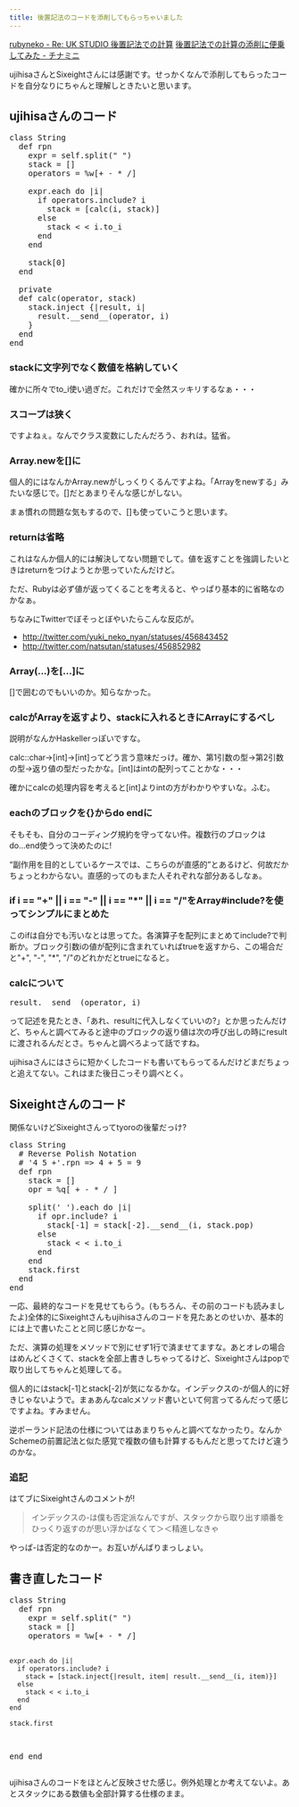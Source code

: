 ```yaml
---
title: 後置記法のコードを添削してもらっちゃいました
---
```

<a href="http://ujihisa.nowa.jp/entry/60c2b3fcf9">rubyneko - Re: UK STUDIO 後置記法での計算</a>
<a href="http://d.hatena.ne.jp/Sixeight/20071130/1196438912">後置記法での計算の添削に便乗してみた - チナミニ</a>

ujihisaさんとSixeightさんには感謝です。せっかくなんで添削してもらったコードを自分なりにちゃんと理解しときたいと思います。

<h2>ujihisaさんのコード</h2>

<pre lang="ruby">
class String
  def rpn
    expr = self.split(" ")
    stack = []
    operators = %w[+ - * /]

    expr.each do |i|
      if operators.include? i
        stack = [calc(i, stack)]
      else
        stack < < i.to_i
      end
    end

    stack[0]
  end

  private
  def calc(operator, stack)
    stack.inject {|result, i|
      result.__send__(operator, i)
    }
  end
end
</pre>
<h3>stackに文字列でなく数値を格納していく</h3>
確かに所々でto_i使い過ぎだ。これだけで全然スッキリするなぁ・・・
<h3>スコープは狭く</h3>
ですよねぇ。なんでクラス変数にしたんだろう、おれは。猛省。
<h3>Array.newを[]に</h3>
個人的にはなんかArray.newがしっくりくるんですよね。「Arrayをnewする」みたいな感じで。[]だとあまりそんな感じがしない。

まぁ慣れの問題な気もするので、[]も使っていこうと思います。

<h3>returnは省略</h3>
これはなんか個人的には解決してない問題でして。値を返すことを強調したいときはreturnをつけようとか思っていたんだけど。

ただ、Rubyは必ず値が返ってくることを考えると、やっぱり基本的に省略なのかなぁ。

ちなみにTwitterでぼそっとぼやいたらこんな反応が。
<ul>
<li><a href="http://twitter.com/yuki_neko_nyan/statuses/456843452">http://twitter.com/yuki_neko_nyan/statuses/456843452</a></li>
<li><a href="http://twitter.com/natsutan/statuses/456852982">http://twitter.com/natsutan/statuses/456852982</a></li>
</ul>

<h3>Array(...)を[...]に</h3>
[]で囲むのでもいいのか。知らなかった。

<h3>calcがArrayを返すより、stackに入れるときにArrayにするべし</h3>
説明がなんかHaskellerっぽいですな。

calc::char->[int]->[int]ってどう言う意味だっけ。確か、第1引数の型->第2引数の型->返り値の型だったかな。[int]はintの配列ってことかな・・・

確かにcalcの処理内容を考えると[int]よりintの方がわかりやすいな。ふむ。

<h3> eachのブロックを{}からdo endに</h3>
そもそも、自分のコーディング規約を守ってない件。複数行のブロックはdo...end使うって決めたのに!

<q>副作用を目的としているケースでは、こちらのが直感的</q>とあるけど、何故だかちょっとわからない。直感的ってのもまた人それぞれな部分あるしなぁ。

<h3>if i == "+" || i == "-" || i == "*" || i == "/"をArray#include?を使ってシンプルにまとめた</h3>
このifは自分でも汚いなとは思ってた。各演算子を配列にまとめてinclude?で判断か。ブロック引数iの値が配列に含まれていればtrueを返すから、この場合だと"+", "-", "*", "/"のどれかだとtrueになると。

<h3>calcについて</h3>
</pre><pre lang="ruby">
result.__send__(operator, i)
</pre>
って記述を見たとき、「あれ、resultに代入しなくていいの?」とか思ったんだけど、ちゃんと調べてみると途中のブロックの返り値は次の呼び出しの時にresultに渡されるんだとさ。ちゃんと調べろよって話ですね。


ujihisaさんにはさらに短かくしたコードも書いてもらってるんだけどまだちょっと追えてない。これはまた後日こっそり調べとく。

<h2>Sixeightさんのコード</h2>
関係ないけどSixeightさんってtyoroの後輩だっけ?

<pre lang="ruby">
class String
  # Reverse Polish Notation
  # '4 5 +'.rpn => 4 + 5 = 9
  def rpn
    stack = []
    opr = %q[ + - * / ]

    split(' ').each do |i|
      if opr.include? i
        stack[-1] = stack[-2].__send__(i, stack.pop)
      else
        stack < < i.to_i
      end
    end
    stack.first
  end
end
</pre>
一応、最終的なコードを見せてもらう。(もちろん、その前のコードも読みましたよ)全体的にSixeightさんもujihisaさんのコードを見たあとのせいか、基本的には上で書いたことと同じ感じかなー。

ただ、演算の処理をメソッドで別にせず1行で済ませてますな。あとオレの場合はめんどくさくて、stackを全部上書きしちゃってるけど、Sixeightさんはpopで取り出してちゃんと処理してる。

個人的にはstack[-1]とstack[-2]が気になるかな。インデックスの-が個人的に好きじゃないようで。まぁあんなcalcメソッド書いといて何言ってるんだって感じですよね。すみません。

逆ポーランド記法の仕様についてはあまりちゃんと調べてなかったり。なんかSchemeの前置記法と似た感覚で複数の値も計算するもんだと思ってたけど違うのかな。

<h3>追記</h3>
はてブにSixeightさんのコメントが!
<blockquote>
インデックスの-は僕も否定派なんですが、スタックから取り出す順番をひっくり返すのが思い浮かばなくて＞＜精進しなきゃ
</blockquote>
やっぱ-は否定的なのかー。お互いがんばりまっしょい。

<h2>書き直したコード</h2>
</pre><pre lang="ruby">
class String
  def rpn
    expr = self.split(" ")
    stack = []
    operators = %w[+ - * /]

    expr.each do |i|
      if operators.include? i
        stack = [stack.inject{|result, item| result.__send__(i, item)}]
      else
        stack < < i.to_i
      end
    end

    stack.first
  end
end
</pre>
ujihisaさんのコードをほとんど反映させた感じ。例外処理とか考えてないよ。あとスタックにある数値も全部計算する仕様のまま。</pre>

